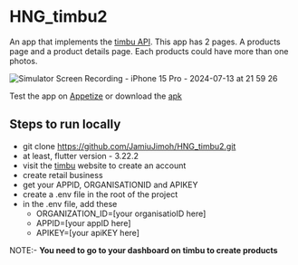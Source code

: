 # HNG_timbu2
An app that implements the [timbu API](https://docs.timbu.cloud/api/intro).
This app has 2 pages. A products page and a product details page. Each products
could have more than one photos.

![Simulator Screen Recording - iPhone 15 Pro - 2024-07-13 at 21 59 26](https://github.com/user-attachments/assets/92a96011-9071-4915-b964-533917b74af3)



Test the app on [Appetize](https://appetize.io/app/b_w3osz6chizmw3t3gprt6pub6om?device=pixel7&osVersion=13.0)
or download the [apk](https://drive.google.com/file/d/1Co8PGFSNbE7Cl9cGqVaLie0I95TY3kHg/view?usp=sharing)


## Steps to run locally
 - git clone https://github.com/JamiuJimoh/HNG_timbu2.git
 - at least, flutter version - 3.22.2
 - visit the [timbu](https://timbu.cloud/) website to create an account
 - create retail business
 - get your APPID, ORGANISATIONID and APIKEY
 - create a .env file in the root of the project
 - in the .env file, add these
     - ORGANIZATION_ID=[your organisatioID here]
     - APPID=[your appID here]
     - APIKEY=[your apiKEY here]
       

NOTE:- **You need to go to your dashboard on timbu to create products**
